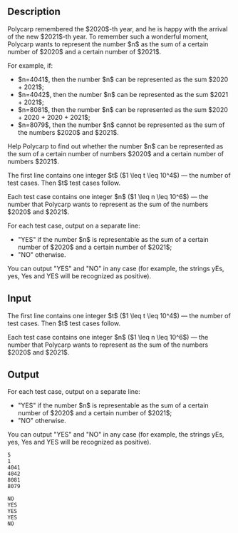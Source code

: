 ## Description

<div><p>Polycarp remembered the $2020$-th year, and he is happy with the arrival of the new $2021$-th year. To remember such a wonderful moment, Polycarp wants to represent the number $n$ as the sum of a certain number of $2020$ and a certain number of $2021$.</p><p>For example, if: </p><ul> <li> $n=4041$, then the number $n$ can be represented as the sum $2020 + 2021$; </li><li> $n=4042$, then the number $n$ can be represented as the sum $2021 + 2021$; </li><li> $n=8081$, then the number $n$ can be represented as the sum $2020 + 2020 + 2020 + 2021$; </li><li> $n=8079$, then the number $n$ cannot be represented as the sum of the numbers $2020$ and $2021$. </li></ul><p>Help Polycarp to find out whether the number $n$ can be represented as the sum of a certain number of numbers $2020$ and a certain number of numbers $2021$.</p></div><div class="input-specification"><p>The first line contains one integer $t$ ($1 \leq t \leq 10^4$)&nbsp;— the number of test cases. Then $t$ test cases follow.</p><p>Each test case contains one integer $n$ ($1 \leq n \leq 10^6$)&nbsp;— the number that Polycarp wants to represent as the sum of the numbers $2020$ and $2021$.</p></div><div class="output-specification"><p>For each test case, output on a separate line: </p><ul> <li> "<span class="tex-font-style-tt">YES</span>" if the number $n$ is representable as the sum of a certain number of $2020$ and a certain number of $2021$; </li><li> "<span class="tex-font-style-tt">NO</span>" otherwise. </li></ul><p>You can output "<span class="tex-font-style-tt">YES</span>" and "<span class="tex-font-style-tt">NO</span>" in any case (for example, the strings <span class="tex-font-style-tt">yEs</span>, <span class="tex-font-style-tt">yes</span>, <span class="tex-font-style-tt">Yes</span> and <span class="tex-font-style-tt">YES</span> will be recognized as positive).</p></div>

## Input

<p>The first line contains one integer $t$ ($1 \leq t \leq 10^4$)&nbsp;— the number of test cases. Then $t$ test cases follow.</p><p>Each test case contains one integer $n$ ($1 \leq n \leq 10^6$)&nbsp;— the number that Polycarp wants to represent as the sum of the numbers $2020$ and $2021$.</p>

## Output

<p>For each test case, output on a separate line: </p><ul> <li> "<span class="tex-font-style-tt">YES</span>" if the number $n$ is representable as the sum of a certain number of $2020$ and a certain number of $2021$; </li><li> "<span class="tex-font-style-tt">NO</span>" otherwise. </li></ul><p>You can output "<span class="tex-font-style-tt">YES</span>" and "<span class="tex-font-style-tt">NO</span>" in any case (for example, the strings <span class="tex-font-style-tt">yEs</span>, <span class="tex-font-style-tt">yes</span>, <span class="tex-font-style-tt">Yes</span> and <span class="tex-font-style-tt">YES</span> will be recognized as positive).</p>





```input1
5
1
4041
4042
8081
8079
```




```output1
NO
YES
YES
YES
NO
```


